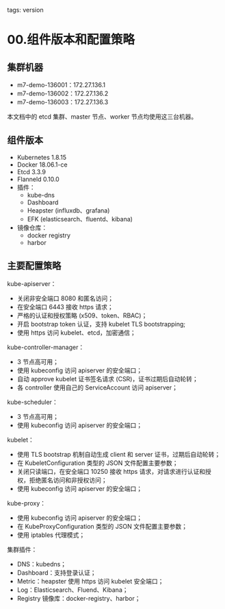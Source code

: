 <!-- toc -->

tags: version

# 00.组件版本和配置策略

## 集群机器

+ m7-demo-136001：172.27.136.1
+ m7-demo-136002：172.27.136.2
+ m7-demo-136003：172.27.136.3

本文档中的 etcd 集群、master 节点、worker 节点均使用这三台机器。

## 组件版本

+ Kubernetes 1.8.15
+ Docker 18.06.1-ce
+ Etcd 3.3.9
+ Flanneld 0.10.0
+ 插件：
    - kube-dns
    - Dashboard
    - Heapster (influxdb、grafana)
    - EFK (elasticsearch、fluentd、kibana)
+ 镜像仓库：
    - docker registry
    - harbor

## 主要配置策略

kube-apiserver：

+ 关闭非安全端口 8080 和匿名访问；
+ 在安全端口 6443 接收 https 请求；
+ 严格的认证和授权策略 (x509、token、RBAC)；
+ 开启 bootstrap token 认证，支持 kubelet TLS bootstrapping;
+ 使用 https 访问 kubelet、etcd，加密通信；

kube-controller-manager：

+ 3 节点高可用；
+ 使用 kubeconfig 访问 apiserver 的安全端口；
+ 自动 approve kubelet 证书签名请求 (CSR)，证书过期后自动轮转；
+ 各 controller 使用自己的 ServiceAccount 访问 apiserver；

kube-scheduler：

+ 3 节点高可用；
+ 使用 kubeconfig 访问 apiserver 的安全端口；

kubelet：

+ 使用 TLS bootstrap 机制自动生成 client 和 server 证书，过期后自动轮转；
+ 在 KubeletConfiguration 类型的 JSON 文件配置主要参数；
+ 关闭只读端口，在安全端口 10250 接收 https 请求，对请求进行认证和授权，拒绝匿名访问和非授权访问；
+ 使用 kubeconfig 访问 apiserver 的安全端口；

kube-proxy：

+ 使用 kubeconfig 访问 apiserver 的安全端口；
+ 在 KubeProxyConfiguration  类型的 JSON 文件配置主要参数；
+ 使用 iptables 代理模式；

集群插件：

+ DNS：kubedns；
+ Dashboard：支持登录认证；
+ Metric：heapster 使用 https 访问 kubelet 安全端口；
+ Log：Elasticsearch、Fluend、Kibana；
+ Registry 镜像库：docker-registry、harbor；